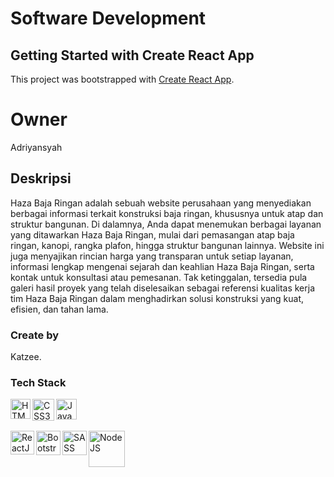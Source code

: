 # Software Development

## Getting Started with Create React App

This project was bootstrapped with [Create React App](https://github.com/facebook/create-react-app).

# Owner

Adriyansyah

## Deskripsi

Haza Baja Ringan adalah sebuah website perusahaan yang menyediakan berbagai informasi terkait konstruksi baja ringan, khususnya untuk atap dan struktur bangunan. Di dalamnya, Anda dapat menemukan berbagai layanan yang ditawarkan Haza Baja Ringan, mulai dari pemasangan atap baja ringan, kanopi, rangka plafon, hingga struktur bangunan lainnya. Website ini juga menyajikan rincian harga yang transparan untuk setiap layanan, informasi lengkap mengenai sejarah dan keahlian Haza Baja Ringan, serta kontak untuk konsultasi atau pemesanan. Tak ketinggalan, tersedia pula galeri hasil proyek yang telah diselesaikan sebagai referensi kualitas kerja tim Haza Baja Ringan dalam menghadirkan solusi konstruksi yang kuat, efisien, dan tahan lama.

### Create by

Katzee.

### Tech Stack

<a href="#"><img align="left" alt="HTML5" title="HTML5" width="32px" src="https://images.app.goo.gl/48fFENhgWZRqGHJe8" /></a>
<a href="#"><img align="left" alt="CSS3" title="CSS3" width="35px" src="https://upload.wikimedia.org/wikipedia/commons/thumb/6/62/CSS3_logo.svg/512px-CSS3_logo.svg.png?20210705212817" /></a>
<a href="#"><img align="left" alt="JavaScript" title="JavaScript" width="33px" padding-top="10px" src="https://cdn-icons-png.flaticon.com/128/5968/5968292.png" /></a>
<br><br><br>
<a href="#"><img align="left" alt="ReactJS" title="ReactJS" width="38px" src="https://upload.wikimedia.org/wikipedia/commons/thumb/a/a7/React-icon.svg/512px-React-icon.svg.png" /></a>
<a href="#"><img align="left" alt="Bootstrap" title="Bootstrap" width="39px" src="https://upload.wikimedia.org/wikipedia/commons/thumb/b/b2/Bootstrap_logo.svg/512px-Bootstrap_logo.svg.png" /></a>
<a href="#"><img align="left" alt="SASS" title="SASS" width="39px" src="https://upload.wikimedia.org/wikipedia/commons/thumb/9/96/Sass_Logo_Color.svg/512px-Sass_Logo_Color.svg.png" /></a>
<a href="#"><img align="left" alt="NodeJS" title="NodeJS" width="58px" src="https://upload.wikimedia.org/wikipedia/commons/thumb/d/d9/Node.js_logo.svg/590px-Node.js_logo.svg.png" /></a>


